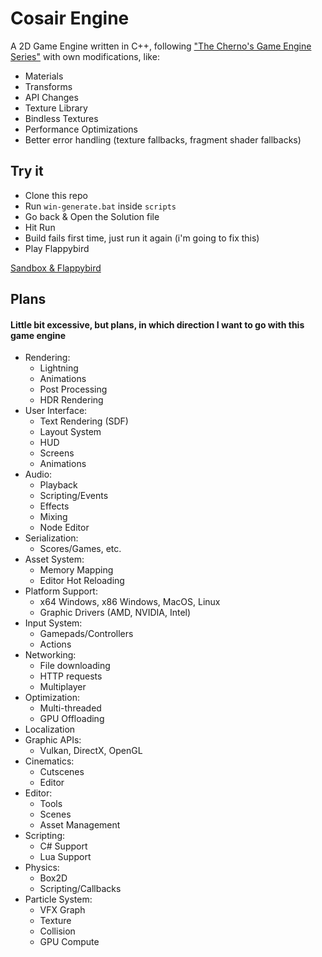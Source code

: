 # Cosair Engine

A 2D Game Engine written in C++, following ["The Cherno's Game Engine Series"](https://thecherno.com/engine) with own modifications, like:

- Materials
- Transforms
- API Changes
- Texture Library
- Bindless Textures
- Performance Optimizations
- Better error handling (texture fallbacks, fragment shader fallbacks)

## Try it
- Clone this repo
- Run `win-generate.bat` inside `scripts`
- Go back & Open the Solution file
- Hit Run
- Build fails first time, just run it again (i'm going to fix this)
- Play Flappybird

[Sandbox & Flappybird](Sandbox/src/README.md)

## Plans

#### Little bit excessive, but plans, in which direction I want to go with this game engine

- Rendering:
    * Lightning
    * Animations
    * Post Processing
    * HDR Rendering
- User Interface:
    * Text Rendering (SDF)
    * Layout System
    * HUD
    * Screens
    * Animations
- Audio:
    * Playback
    * Scripting/Events
    * Effects
    * Mixing
    * Node Editor
- Serialization:
    * Scores/Games, etc.
- Asset System:
    * Memory Mapping
    * Editor Hot Reloading
- Platform Support:
    * x64 Windows, x86 Windows, MacOS, Linux
    * Graphic Drivers (AMD, NVIDIA, Intel)
- Input System:
    * Gamepads/Controllers
    * Actions
- Networking:
    * File downloading
    * HTTP requests
    * Multiplayer
- Optimization:
    * Multi-threaded
    * GPU Offloading
- Localization
- Graphic APIs:
    * Vulkan, DirectX, OpenGL
- Cinematics:
    * Cutscenes
    * Editor
- Editor:
    * Tools
    * Scenes
    * Asset Management
- Scripting:
    * C# Support
    * Lua Support
- Physics:
    * Box2D
    * Scripting/Callbacks
- Particle System:
    * VFX Graph
    * Texture
    * Collision
    * GPU Compute
